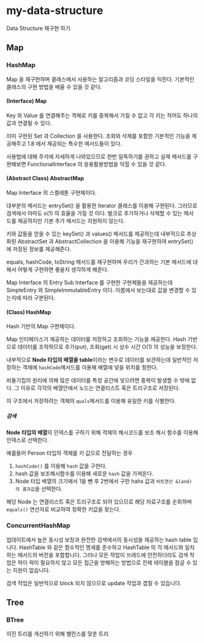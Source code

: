 # my-data-structure

Data Structure 재구현 하기

## Map

### HashMap

Map 을 재구현하며 클래스에서 사용하는 알고리즘과 코딩 스타일을 익힌다.
기본적인 클래스의 구현 방법을 배울 수 있을 것 같다. 

#### (Interface) Map 

Key 와 Value 를 연결해주는 객체로 키를 중복해서 가질 수 없고 각 키는 적어도 하나의 값과 연결될 수 있다.

이미 구현된 Set 과 Collection 을 사용한다. 
조회와 삭제를 포함한 기본적인 기능을 제공해주고 1.8 에서 제공되는 특수한 메서드들이 있다.

사용법에 대해 주석에 자세하게 나와있으므로 한번 일독하기를 권하고 실제 메서드를 구현해보면 FunctionalInterface 의 응용활용방법을
익힐 수 있을 것 같다.

#### (Abstract Class) AbstractMap

Map Interface 의 스켈레톤 구현체이다.

대부분의 메서드는 entrySet() 을 활용한 Iterator 클래스를 이용해 구현된다.
그러므로 검색에서 아마도 o(1) 의 효율을 가질 것 이다.
벌크로 추가하거나 삭제할 수 있는 메서드를 제공하지만 기본 추가 메서드는 지원하지 않는다.

키와 값들을 얻을 수 있는 keySet() 과 values() 메서드를 제공하는데 내부적으로 추상화된 AbstractSet 과 AbstractCollection
을 이용해 기능을 재구현하여 entrySet() 에 저장된 정보를 제공해준다.

equals, hashCode, toString 메서드를 재구현하며 우리가 간과하는 기본 메서드에 대해서 어떻게 구현하면 좋을지 생각하게 해준다.

Map Interface 의 Entry Sub Interface 를 구현한 구현체들을 제공하는데 SimpleEntry 와 SimpleImmutableEntry 이다.
이름에서 보는대로 값을 변경할 수 있는지에 따라 구분된다.

#### (Class) HashMap

Hash 기반의 Map 구현체이다.

Map 인터페이스가 제공하는 데이터를 저장하고 조회하는 기능을 제공한다.
Hash 기반으로 데이터를 조작하므로 추가(put), 조회(get) 시 상수 시간 O(1) 의 성능을 보장한다.

내부적으로 **Node 타입의 배열을 table**이라는 변수로 데이터를 보관하는데 일반적인 저장하는 객채에 
`hashCode`메서드를 이용해 배열에 넣을 위치를 정한다.

비둘기집의 원리에 의해 많은 데이터를 특정 공간에 넣으려면 중복이 발생할 수 밖에 없다. 그 이유로
각각의 배열안에서 노드는 연결리스트 혹은 트리구조로 저장된다.

이 구조에서 저장하려는 객체의 `quals`메서드를 이용해 유일한 키를 식별한다.

##### 검색

**Node 타입의 배열**의 인덱스를 구하기 위해 객체의 해시코드를 보조 해시 함수를 이용해 인덱스로 선택한다.

예를들어 Person 타입의 객체를 키 값으로 전달하는 경우 
1. `hashCode()` 를 이용해 `hash` 값을 구한다.
2. hash 값을 보조해시함수를 이용해 새로운 `hash` 값을 가져온다.
3. Node 타입 배열의 크기에서 1을 뺀 후 2번에서 구한 hahs 값과 `비트연산 &(and) 의 결과값`을 선택한다.

해당 Node 는 연결리스트 혹은 트리구조로 되어 있으므로 해당 자료구조를 순회하며 `equals()` 연산자로 비교하여 정확한 키값을 찾는다.

### ConcurrentHashMap

업데이트에서 높은 동시성 보장과 완전한 검색에서의 동시성을 제공하는 hash table 입니다.
HashTable 와 같은 함수적인 명세를 준수하고 HashTable 의 각 메서드와 일치하는 메서드의 버전을 포함합니다.
그러나 모든 작업이 쓰레드에 안전하더라도 검색 작업은 락이 락이 필요하지 않고 모든 접근을 방해하는 방법으로 전체 테이블을 잠글 수 있는
지원이 없습니다.

검색 작업은 일반적으로 block 되지 않으므로 update 작업과 겹칠 수 있습니다.


## Tree

### BTree

이진 트리를 개선하기 위해 밸런스를 맞춘 트리
